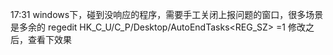 17:31 windows下，碰到没响应的程序，需要手工关闭上报问题的窗口，很多场景是多余的
	regedit 
		HK_C_U/C_P/Desktop/AutoEndTasks<REG_SZ> =1
	修改之后，查看下效果
	